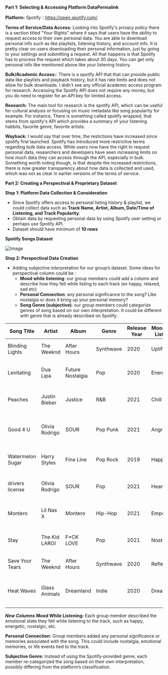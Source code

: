 **Part 1: Selecting & Accessing Platform DataPermalink** 

**Platform:** Spotify：https://open.spotify.com/

**Terms of Service/Data Access:**
Looking into Spotify's privacy policy there is a section titled "Your Rights" where it says that users have the ability to request access to their own personal data. You are able to download personal info such as like playlists, listening history, and account info. It is pretty clear on users downloading their personal information, just by going to your settings and submitting a request. All that happens is that Spotify has to process the request which takes about 30 days. You can get only personal info like mentioned above like your listening history.

**Bulk/Academic Access:**:
There is a spotify API that that can provide public data like playlists and playback history, but it has rate limits and does not allow for bulk downloads. I didn't see any official academic access program for research. Accessing the Spotify API does not require any money, but you do need to register for an API key for limited access.

**Research:**
The main tool for research is the spotify API, which can be useful for cultural analysis or focusing on music metadata like song popularity for example. For instance, There is something called spotify wrapped, that stems from spotify's API which provides a summary of your listening habbits, favorite genre, favorite artists.

**Wayback:**
I would say that over time, the restictions have increased since spotify first launched. Spotify has introduced more restrictive terms regarding bulk data access. While users now have the right to request personal data, researchers and developers have seen increasing limits on how much data they can access through the API, especially in bulk. Something worth noting though, is that despite the increased restrictions, there is now greater transparency about how data is collected and used, which was not as clear in earlier versions of the terms of service.


**Part 2: Creating a Perspectival & Proprietary Dataset** 

**Step 1: Platform Data Collection & Consideration** 

- Since Spotify offers access to personal listing history & playlist, we could collect data such as **Track Name, Artist, Album, Date/Time of Listening, and Track Popularity.** 
- Obtain data by requesting personal data by using Spotify user setting or perhaps use Spotify API. 
- Dataset should have minimum of **10 rows** 

**Spotify Songs Dataset**

![Image](https://github.com/user-attachments/assets/f9d775ff-7d7b-401e-99ef-cfb68bd86a60)


**Step 2: Perspectival Data Creation**

- Adding subjective interpretation for our group’s dataset. Some ideas for perspectival column could be : 
    - **Mood while listening**: our group members could add a column and describe how they felt while listing to each track (ex happy, relaxed, sad etc) 
    - **Personal Connection**: any personal significance to the song? Like nostalgia or does it bring up your personal memory? 
    - **Song Genre (subjective)**: our group members could categorize genres of song based on our own interpretation. It could be different with genre that is already described on Spotify. 




Song Title | Artist | Album | Genre | Release Year | Mood While Listening | Personal Connection | Subjective Genre
-- | -- | -- | -- | -- | -- | -- | --
Blinding Lights | The Weeknd | After Hours | Synthwave | 2020 | Uplifted | Reminds me of late-night drives | Retro Pop
Levitating | Dua Lipa | Future Nostalgia | Pop | 2020 | Energetic | Played at my friend's wedding party | Disco
Peaches | Justin Bieber | Justice | R&B | 2021 | Chill | My favorite track during summer | R&B/Pop Fusion
Good 4 U | Olivia Rodrigo | SOUR | Pop Punk | 2021 | Angry | Reminds me of a breakup I went through | Emo Pop
Watermelon Sugar | Harry Styles | Fine Line | Pop Rock | 2019 | Happy | Played during a memorable beach day | Soft Rock
drivers license | Olivia Rodrigo | SOUR | Pop | 2021 | Heartbroken | Makes me think of my high school relationship | Emotional Ballad
Montero | Lil Nas X | Montero | Hip-Hop | 2021 | Empowering | Reminds me of my coming-out moment | Hip-Hop/Pop Crossover
Stay | The Kid LAROI | F*CK LOVE | Pop | 2021 | Nostalgic | Played on repeat during summer | Pop
Save Your Tears | The Weeknd | After Hours | Synthwave | 2020 | Reflective | Makes me think about past regrets | Synthpop
Heat Waves | Glass Animals | Dreamland | Indie | 2020 | Dreamy | Reminds me of a late summer night with friends | Chillwave

***New Columns***
**Mood While Listening:**
Each group member described the emotional state they felt while listening to the track, such as happy, energetic, nostalgic, etc.

**Personal Connection:**
Group members added any personal significance or memories associated with the song. This could include nostalgia, emotional memories, or life events tied to the track.

**Subjective Genre:**
Instead of using the Spotify-provided genre, each member re-categorized the song based on their own interpretation, possibly differing from the platform’s classification.

